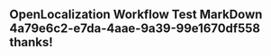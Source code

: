 <properties
ms.topic="hero-topic"
ms.test1="hero-topic"
ms.test2="test"/>

## OpenLocalization Workflow Test MarkDown 4a79e6c2-e7da-4aae-9a39-99e1670df558 thanks!
